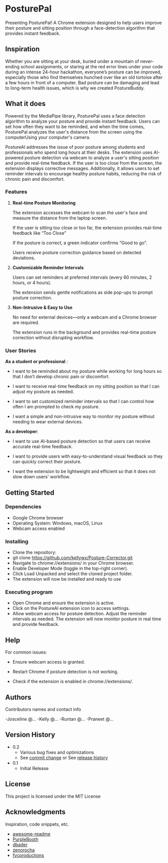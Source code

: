 # PosturePal

Presenting PosturePal! A Chrome extension designed to help users improve their posture and sitting position through a face-detection algorithm that provides instant feedback.


## Inspiration

Whether you are sitting at your desk, buried under a mountain of never-ending school assignments, or staring at the red error lines under your code during an intense 24-hour hackathon, everyone’s posture can be improved, especially those who find themselves hunched over like an old tortoise after a few hours in front of a computer. Bad posture can be damaging and lead to long-term health issues, which is why we created PostureBuddy. 

## What it does

Powered by the MediaPipe library, PosturePal uses a face detection algorithm to analyze your posture and provide instant feedback. Users can set how often they want to be reminded, and when the time comes, PosturePal analyzes the user's distance from the screen using the computerUsing your computer's camera.

PostureAI addresses the issue of poor posture among students and professionals who spend long hours at their desks. The extension uses AI-powered posture detection via webcam to analyze a user's sitting position and provide real-time feedback. If the user is too close from the screen, the extension displays corrective messages. Additionally, it allows users to set reminder intervals to encourage healthy posture habits, reducing the risk of chronic pain and discomfort.

### Features

1. **Real-time Posture Monitoring**

   The extension accesses the webcam to scan the user's face and measure the distance from the laptop screen.
   
   If the user is sitting too close or too far, the extension provides real-time feedback like “Too Close”
   
   If the posture is correct, a green indicator confirms “Good to go”.
   
   Users receive posture correction guidance based on detected deviations.

2. **Customizable Reminder Intervals**

   Users can set reminders at preferred intervals (every 60 minutes, 2 hours, or 4 hours).
   
   The extension sends gentle notifications as side pop-ups to prompt posture correction.

3. **Non-Intrusive & Easy to Use**

   No need for external devices—only a webcam and a Chrome browser are required.
   
   The extension runs in the background and provides real-time posture correction without disrupting workflow.


### User Stories

**As a student or professional** :

- I want to be reminded about my posture while working for long hours so that I don’t develop chronic pain or discomfort.

- I want to receive real-time feedback on my sitting position so that I can adjust my posture as needed.

- I want to set customized reminder intervals so that I can control how often I am prompted to check my posture.

- I want a simple and non-intrusive way to monitor my posture without needing to wear external devices.

**As a developer**:

- I want to use AI-based posture detection so that users can receive accurate real-time feedback.

- I want to provide users with easy-to-understand visual feedback so they can quickly correct their posture.

- I want the extension to be lightweight and efficient so that it does not slow down users' workflow.


## Getting Started

### Dependencies
* Google Chrome browser
* Operating System: Windows, macOS, Linux
* Webcam access enabled

### Installing

* Clone the repository:
* git clone https://github.com/kellywx/Posture-Corrector.git
* Navigate to chrome://extensions/ in your Chrome browser.
* Enable Developer Mode (toggle in the top-right corner).
* Click Load Unpacked and select the cloned project folder.
* The extension will now be installed and ready to use


### Executing program

* Open Chrome and ensure the extension is active.
* Click on the PostureAI extension icon to access settings.
* Allow webcam access for posture detection.
Adjust the reminder intervals as needed.
The extension will now monitor posture in real time and provide feedback.

## Help

For common issues:

* Ensure webcam access is granted.

* Restart Chrome if posture detection is not working.

* Check if the extension is enabled in chrome://extensions/.


## Authors

Contributors names and contact info

-Josceline @...
-Kelly @...
-Runtan @...
-Praneet @...

## Version History

* 0.2
    * Various bug fixes and optimizations
    * See [commit change]() or See [release history]()
* 0.1
    * Initial Release

## License

This project is licensed under the MIT License

## Acknowledgments

Inspiration, code snippets, etc.
* [awesome-readme](https://github.com/matiassingers/awesome-readme)
* [PurpleBooth](https://gist.github.com/PurpleBooth/109311bb0361f32d87a2)
* [dbader](https://github.com/dbader/readme-template)
* [zenorocha](https://gist.github.com/zenorocha/4526327)
* [fvcproductions](https://gist.github.com/fvcproductions/1bfc2d4aecb01a834b46)
